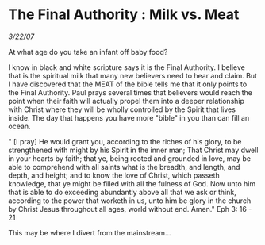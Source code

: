 # The Final Authority : Milk vs. Meat

_3/22/07_

At what age do you take an infant off baby food?

I know in black and white scripture says it is the Final Authority. I believe that is the spiritual milk that many new believers need to hear and claim. But I have discovered that the MEAT of the bible tells me that it only points to the Final Authority.
Paul prays several times that believers would reach the point when their faith will actually propel them into a deeper relationship with Christ where they will be wholly controlled by the Spirit that lives inside. The day that happens you have more "bible" in you than can fill an ocean.

" [I pray] He would grant you, according to the riches of his glory, to be strengthened with might by his Spirit in the inner man; That Christ may dwell in your hearts by faith; that ye, being rooted and grounded in love, may be able to comprehend with all saints what is the breadth, and length, and depth, and height; and to know the love of Christ, which passeth knowledge, that ye might be filled with all the fulness of God. Now unto him that is able to do exceeding abundantly above all that we ask or think, according to the power that worketh in us, unto him be glory in the church by Christ Jesus throughout all ages, world without end. Amen." Eph 3: 16 - 21

This may be where I divert from the mainstream...